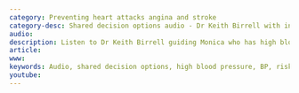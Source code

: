 ```yaml
---
category: Preventing heart attacks angina and stroke
category-desc: Shared decision options audio - Dr Keith Birrell with insomniac Neil
audio: 
description: Listen to Dr Keith Birrell guiding Monica who has high blood pressure to make informed decisions to reduce her future risk of heart attacks  and stroke.
article: 
www: 
keywords: Audio, shared decision options, high blood pressure, BP, risk reduction, heart attack, angina, stroke, informed decision, absolute CVD risk benefit Calculator, statin, diet, exercise, activity, blood pressure, linseed, flaxseed, alcohol, Weight loss,hypertension, medication, 
youtube:
--- 
```

